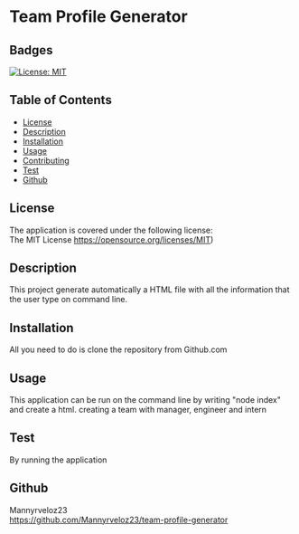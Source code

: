 # **Team Profile Generator**
  ## Badges
  [![License: MIT](https://img.shields.io/badge/License-MIT-yellow.svg)](https://opensource.org/licenses/MIT)

  ## Table of Contents
  * [License](#license)
  * [Description](#description)
  * [Installation](#installation)
  * [Usage](#usage)
  * [Contributing](#contributing)
  * [Test](#test)
  * [Github](#github)

  ## License

  The application is covered under the following license:  
  The MIT License
  https://opensource.org/licenses/MIT)

  ## Description
  This project generate automatically a HTML file with all the information that the user type on command line.

  ## Installation
  All you need to do is clone the repository from Github.com

  ## Usage
  This application can be run on the command line by writing "node index" and create a html. creating a team with manager, engineer and intern

  ## Test
  By running the application

  ## Github
  Mannyrveloz23   
  <https://github.com/Mannyrveloz23/team-profile-generator>
 
  